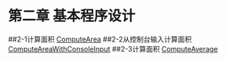 第二章 基本程序设计
==================
##2-1计算面积
[ComputeArea](./ComputeArea.java)
##2-2从控制台输入计算面积
[ComputeAreaWithConsoleInput](./ComputeAreaWithConsoleInput.java)
##2-3计算面积
[ComputeAverage](./ComputeAverage.java)
